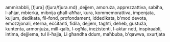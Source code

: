 ammirabbli, [fjura] (fjura/fjura.md) ,dejjem, amoruża, apprezzattiva, sabiħa, l-aħjar, mbierka, mibnija għall-aħħar, kura, kommemorattiva, impenjata, kuljum, dedikata, fil-fond, profondament, iddedikata, b'mod devota, emozzjonali, eterna, eċċitanti, fidila, dejjem, tagħti, deheb, gustuża, kuntenta, armonjuża, mill-qalb, l-ogħla, ineżistenti, l-aktar nett, inspiraabli, intima, dejjiema, tul il-ħajja, Li għandha ddum, maħbuba, b'qawwa, xxurtjata
